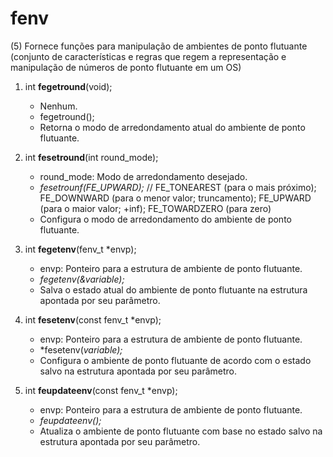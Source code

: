 # fenv
(5) Fornece funções para manipulação de ambientes de ponto flutuante (conjunto de características e regras que regem a representação e manipulação de números de ponto flutuante em um OS)

1. int **fegetround**(void);
	* Nenhum.
	* fegetround();
	* Retorna o modo de arredondamento atual do ambiente de ponto flutuante.

2. int **fesetround**(int round_mode);
	* round_mode: Modo de arredondamento desejado.
	* *fesetrounf(FE_UPWARD);* // FE_TONEAREST (para o mais próximo);  FE_DOWNWARD (para o menor valor; truncamento); FE_UPWARD (para o maior valor; +inf); FE_TOWARDZERO (para zero)
	* Configura o modo de arredondamento do ambiente de ponto flutuante.

3. int **fegetenv**(fenv_t *envp);
	* envp: Ponteiro para a estrutura de ambiente de ponto flutuante.
	* *fegetenv(&variable);*
	* Salva o estado atual do ambiente de ponto flutuante na estrutura apontada por seu parâmetro.

4. int **fesetenv**(const fenv_t *envp);
	* envp: Ponteiro para a estrutura de ambiente de ponto flutuante.
	* *fesetenv(*variable);*
	* Configura o ambiente de ponto flutuante de acordo com o estado salvo na estrutura apontada por seu parâmetro.

5. int **feupdateenv**(const fenv_t *envp);
	* envp: Ponteiro para a estrutura de ambiente de ponto flutuante.
	* *feupdateenv();*
	* Atualiza o ambiente de ponto flutuante com base no estado salvo na estrutura apontada por seu parâmetro.

